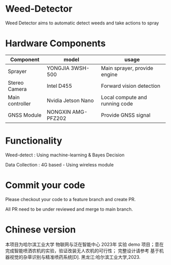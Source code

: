 # Weed-Detector

Weed Detector aims to automatic detect weeds and take actions to spray

[  ](https://github.com/user-attachments/assets/ade606fe-4c27-4caf-ac8b-abffa74de28c)
  

# Hardware Components

  
|Component|model|usage|
|--|--|--|
|Sprayer  |YONGJIA 3WSH-500  |Main sprayer, provide engine|
|Stereo Camera|Intel D455|Forward vision detection|
|Main controller|Nvidia Jetson Nano|Local compute and running code|
|GNSS Module|NONGXIN AMG-PFZ202|Provide GNSS signal|


# Functionality



Weed-detect : Using machine-learning & Bayes Decision


Data Collection : 4G based - Using wireless module

  

# Commit your code

  

Please checkout your code to a feature branch and create PR.


All PR need to be under reviewed and merge to main branch.

# Chinese version

本项目为哈尔滨工业大学 物联网与泛在智能中心 2023年 实验 demo 项目；意在完成智能喷洒农机的实验，验证改装无人农机的可行性；
完整设计请参考 基于机器视觉的杂草识别与精准喷药系统[D]. 黑龙江:哈尔滨工业大学,2023.
